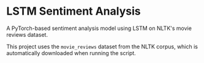 # LSTM Sentiment Analysis
A PyTorch-based sentiment analysis model using LSTM on NLTK's movie reviews dataset.

This project uses the `movie_reviews` dataset from the NLTK corpus, which is automatically downloaded when running the script.
